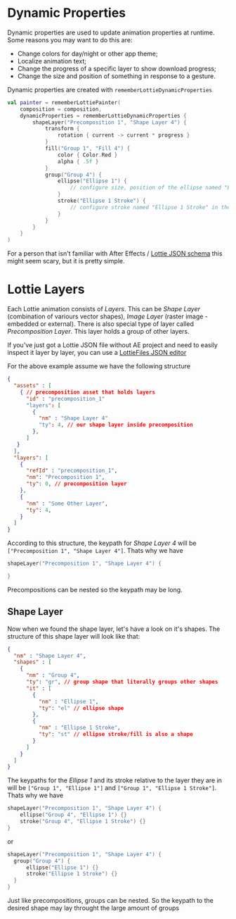 # Dynamic Properties

Dynamic properties are used to update animation properties at runtime. Some reasons you may want to do this are:
- Change colors for day/night or other app theme;
- Localize animation text;
- Change the progress of a specific layer to show download progress;
- Change the size and position of something in response to a gesture.

Dynamic properties are created with `rememberLottieDynamicProperties`

```kotlin
val painter = rememberLottiePainter(
    composition = composition,
    dynamicProperties = rememberLottieDynamicProperties {
        shapeLayer("Precomposition 1", "Shape Layer 4") {
            transform {
                rotation { current -> current * progress }
            }
            fill("Group 1", "Fill 4") {
                color { Color.Red }
                alpha { .5f }
            }
            group("Group 4") {
                ellipse("Ellipse 1") {
                    // configure size, position of the ellipse named "Ellipse 1"
                }
                stroke("Ellipse 1 Stroke") {
                    // configure stroke named "Ellipse 1 Stroke" in the same group
                }
            }
        }
    }
) 
```

For a person that isn't familiar with After Effects / [Lottie JSON schema](https://lottiefiles.github.io/lottie-docs/schema/) this might seem scary, but it is pretty simple.

# Lottie Layers

Each Lottie animation consists of *Layers*. 
This can be *Shape Layer* (combination of variours vector shapes), *Image Layer* (raster image - embedded or external). 
There is also special type of layer called *Precomposition Layer*. This layer holds a group of other layers.

If you've just got a Lottie JSON file without AE project and need to easily inspect it layer by layer, you can use a [LottieFiles JSON editor](https://lottiefiles.github.io/lottie-docs/playground/json_editor/)

For the above example assume we have the following structure

```json
{
  "assets" : [
    { // precomposition asset that holds layers
      "id" : "precomposition_1"
      "layers": [
        {
          "nm" : "Shape Layer 4"
          "ty": 4, // our shape layer inside precomposition
        },
      ]
   }
  ],
  "layers": [
    { 
      "refId" : "precomposition_1",
      "nm": "Precomposition 1",
      "ty": 0, // precomposition layer
    },
    {
      "nm" : "Some Other Layer",
      "ty": 4,
    }
  ]
}
```

According to this structure, the keypath for *Shape Layer 4* will be `["Precomposition 1", "Shape Layer 4"]`.
Thats why we have 
```kotlin
shapeLayer("Precomposition 1", "Shape Layer 4") {

}
```
Precompositions can be nested so the keypath may be long. 

## Shape Layer

Now when we found the shape layer, let's have a look on it's shapes. The structure of this shape layer will look like that:

```json
{
  "nm" : "Shape Layer 4",
  "shapes" : [
    { 
      "nm" : "Group 4", 
      "ty": "gr", // group shape that literally groups other shapes
      "it" : [
        { 
          "nm" : "Ellipse 1",
          "ty": "el" // ellipse shape
        },
        { 
          "nm" : "Ellipse 1 Stroke",
          "ty": "st" // ellipse stroke/fill is also a shape
        }
      ]
    }
  ]
}
```

The keypaths for the *Ellipse 1* and its stroke relative to the layer they are in will be `["Group 1", "Ellipse 1"]` and `["Group 1", "Ellipse 1 Stroke"]`.
Thats why we have 

```kotlin
shapeLayer("Precomposition 1", "Shape Layer 4") {
    ellipse("Group 4", "Ellipse 1") {}
    stroke("Group 4", "Ellipse 1 Stroke") {}
}
```
or

```kotlin
shapeLayer("Precomposition 1", "Shape Layer 4") {
  group("Group 4") {
      ellipse("Ellipse 1") {}
      stroke("Ellipse 1 Stroke") {}
  }
}
```

Just like precompositions, groups can be nested. So the keypath to the desired shape may lay throught the large amount of groups
